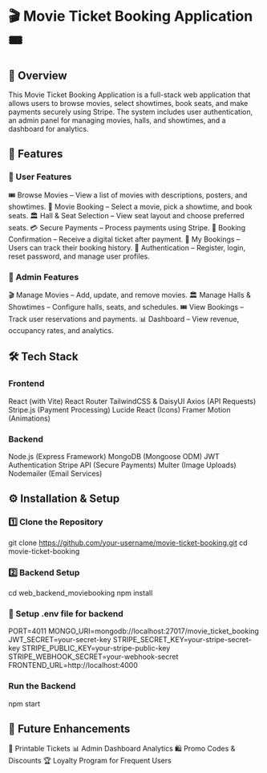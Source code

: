 # 🎬 Movie Ticket Booking Application 🎟️
## 📌 Overview
This Movie Ticket Booking Application is a full-stack web application that allows users to browse movies, select showtimes, book seats, and make payments securely using Stripe. The system includes user authentication, an admin panel for managing movies, halls, and showtimes, and a dashboard for analytics.

## 🚀 Features
### 🔹 User Features
🎟️ Browse Movies – View a list of movies with descriptions, posters, and showtimes.
🎥 Movie Booking – Select a movie, pick a showtime, and book seats.
🏛️ Hall & Seat Selection – View seat layout and choose preferred seats.
💳 Secure Payments – Process payments using Stripe.
🎫 Booking Confirmation – Receive a digital ticket after payment.
📜 My Bookings – Users can track their booking history.
🔐 Authentication – Register, login, reset password, and manage user profiles.
### 🔹 Admin Features
🎬 Manage Movies – Add, update, and remove movies.
🏛️ Manage Halls & Showtimes – Configure halls, seats, and schedules.
🎟️ View Bookings – Track user reservations and payments.
📊 Dashboard – View revenue, occupancy rates, and analytics.
## 🛠️ Tech Stack
### Frontend
React (with Vite)
React Router
TailwindCSS & DaisyUI
Axios (API Requests)
Stripe.js (Payment Processing)
Lucide React (Icons)
Framer Motion (Animations)
### Backend
Node.js (Express Framework)
MongoDB (Mongoose ODM)
JWT Authentication
Stripe API (Secure Payments)
Multer (Image Uploads)
Nodemailer (Email Services)
## ⚙️ Installation & Setup
### 1️⃣ Clone the Repository
git clone https://github.com/your-username/movie-ticket-booking.git
cd movie-ticket-booking
### 2️⃣ Backend Setup
cd web_backend_moviebooking
npm install
### 📌 Setup .env file for backend
PORT=4011
MONGO_URI=mongodb://localhost:27017/movie_ticket_booking
JWT_SECRET=your-secret-key
STRIPE_SECRET_KEY=your-stripe-secret-key
STRIPE_PUBLIC_KEY=your-stripe-public-key
STRIPE_WEBHOOK_SECRET=your-webhook-secret
FRONTEND_URL=http://localhost:4000
### Run the Backend
npm start
## 🎯 Future Enhancements
📃 Printable Tickets 
📊 Admin Dashboard Analytics
🛍️ Promo Codes & Discounts
🏆 Loyalty Program for Frequent Users
